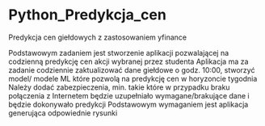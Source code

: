 # Python_Predykcja_cen
Predykcja cen giełdowych z zastosowaniem yfinance

Podstawowym zadaniem jest stworzenie aplikacji pozwalającej na codzienną predykcję cen akcji wybranej przez studenta
Aplikacja ma za zadanie codziennie zaktualizować dane giełdowe o godz. 10:00, stworzyć model/ modele ML które pozwolą na predykcję cen w horyzoncie tygodnia
Należy dodać zabezpieczenia, min. takie które w przypadku braku połączenia z Internetem będzie uzupełniało wymagane/brakujące dane i będzie dokonywało predykcji
Podstawowym wymaganiem jest aplikacja generująca odpowiednie rysunki 
